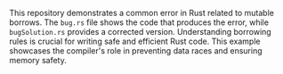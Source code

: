 This repository demonstrates a common error in Rust related to mutable borrows.  The `bug.rs` file shows the code that produces the error, while `bugSolution.rs` provides a corrected version.  Understanding borrowing rules is crucial for writing safe and efficient Rust code.  This example showcases the compiler's role in preventing data races and ensuring memory safety.